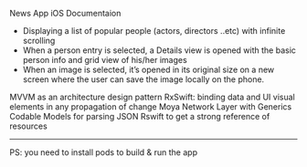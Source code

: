 News App iOS Documentaion

- Displaying a list of popular people (actors, directors ..etc) with infinite scrolling
- When a person entry is selected, a Details view is opened with the basic person info and grid view of his/her images
- When an image is selected, it’s opened in its original size on a new screen where the user can save the image locally on the phone.

MVVM as an architecture design pattern
RxSwift: binding data and UI visual elements in any propagation of change
Moya Network Layer with Generics Codable Models for parsing JSON
Rswift to get a strong reference of resources

-----
PS: you need to install pods to build & run the app
